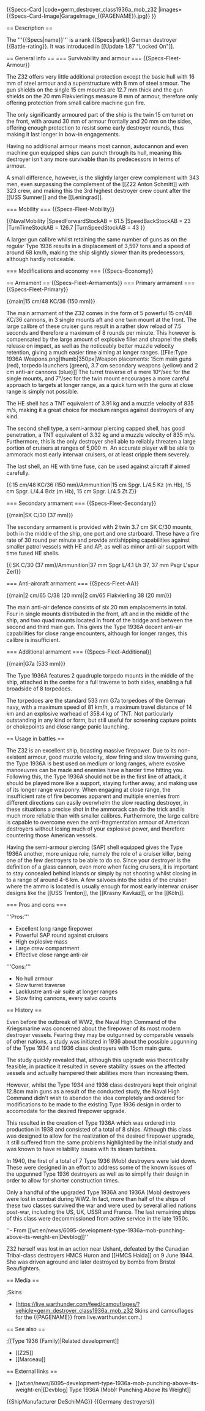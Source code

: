 {{Specs-Card
|code=germ_destroyer_class1936a_mob_z32
|images={{Specs-Card-Image|GarageImage_{{PAGENAME}}.jpg}}
}}

== Description ==
<!-- ''In the first part of the description, cover the history of the ship's creation and military application. In the second part, tell the reader about using this ship in the game. Add a screenshot: if a beginner player has a hard time remembering vehicles by name, a picture will help them identify the ship in question.'' -->
The '''{{Specs|name}}''' is a rank {{Specs|rank}} German destroyer {{Battle-rating}}. It was introduced in [[Update 1.87 "Locked On"]].

== General info ==
=== Survivability and armour ===
{{Specs-Fleet-Armour}}
<!-- ''Talk about the vehicle's armour. Note the most well-defended and most vulnerable zones, e.g. the ammo magazine. Evaluate the composition of components and assemblies responsible for movement and manoeuvrability. Evaluate the survivability of the primary and secondary armaments separately. Don't forget to mention the size of the crew, which plays an important role in fleet mechanics. Save tips on preserving survivability for the "Usage in battles" section. If necessary, use a graphical template to show the most well-protected or most vulnerable points in the armour.'' -->
The Z32 offers very little additional protection except the basic hull with 16 mm of steel armour and a superstructure with 8 mm of steel armour. The gun shields on the single 15 cm mounts are 12.7 mm thick and the gun shields on the 20 mm Flakvierlings measure 8 mm of armour, therefore only offering protection from small calibre machine gun fire.

The only significantly armoured part of the ship is the twin 15 cm turret on the front, with around 30 mm of armour frontally and 20 mm on the sides, offering enough protection to resist some early destroyer rounds, thus making it last longer in bow-in engagements.

Having no additional armour means most cannon, autocannon and even machine gun equipped ships can punch through its hull, meaning this destroyer isn't any more survivable than its predecessors in terms of armour.

A small difference, however, is the slightly larger crew complement with 343 men, even surpassing the complement of the [[Z22 Anton Schmitt]] with 323 crew, and making this the 3rd highest destroyer crew count after the [[USS Sumner]] and the [[Leningrad]].

=== Mobility ===
{{Specs-Fleet-Mobility}}
<!-- ''Write about the ship's mobility. Evaluate its power and manoeuvrability, rudder rerouting speed, stopping speed at full tilt, with its maximum forward and reverse speed.'' -->

{{NavalMobility
|SpeedForwardStockAB = 61.5
|SpeedBackStockAB = 23
|TurnTimeStockAB = 126.7
|TurnSpeedStockAB = 43
}}

A larger gun calibre whilst retaining the same number of guns as on the regular Type 1936 results in a displacement of 3,597 tons and a speed of around 68 km/h, making the ship slightly slower than its predecessors, although hardly noticeable.

=== Modifications and economy ===
{{Specs-Economy}}

== Armament ==
{{Specs-Fleet-Armaments}}
=== Primary armament ===
{{Specs-Fleet-Primary}}
<!-- ''Provide information about the characteristics of the primary armament. Evaluate their efficacy in battle based on their reload speed, ballistics and the capacity of their shells. Add a link to the main article about the weapon: <code><nowiki>{{main|Weapon name (calibre)}}</nowiki></code>. Broadly describe the ammunition available for the primary armament, and provide recommendations on how to use it and which ammunition to choose.'' -->
{{main|15 cm/48 KC/36 (150 mm)}}

The main armament of the Z32 comes in the form of 5 powerful 15 cm/48 KC/36 cannons, in 3 single mounts aft and one twin mount at the front. The large calibre of these cruiser guns result in a rather slow reload of 7.5 seconds and therefore a maximum of 8 rounds per minute. This however is compensated by the large amount of explosive filler and shrapnel the shells release on impact, as well as the noticeably better muzzle velocity retention, giving a much easier time aiming at longer ranges.
[[File:Type 1936A Weapons.png|thumb|350px|Weapon placements: 15cm main guns (red), torpedo launchers (green), 3.7 cm secondary weapons (yellow) and 2 cm anti-air cannons (blue)]]
The turret traverse of a mere 10°/sec for the single mounts, and 7°/sec for the twin mount encourages a more careful approach to targets at longer range, as a quick turn with the guns at close range is simply not possible.

The HE shell has a TNT equivalent of 3.91 kg and a muzzle velocity of 835 m/s, making it a great choice for medium ranges against destroyers of any kind.

The second shell type, a semi-armour piercing capped shell, has good penetration, a TNT equivalent of 3.32 kg and a muzzle velocity of 835 m/s. Furthermore, this is the only destroyer shell able to reliably threaten a large portion of cruisers at ranges of 5,000 m. An accurate player will be able to ammorack most early interwar cruisers, or at least cripple them severely.

The last shell, an HE with time fuse, can be used against aircraft if aimed carefully.

{{:15 cm/48 KC/36 (150 mm)/Ammunition|15 cm Spgr. L/4.5 Kz (m.Hb), 15 cm Spgr. L/4.4 Bdz (m.Hb), 15 cm Spgr. L/4.5 Zt.Z}}

=== Secondary armament ===
{{Specs-Fleet-Secondary}}
<!-- ''Some ships are fitted with weapons of various calibres. Secondary armaments are defined as weapons chosen with the control <code>Select secondary weapon</code>. Evaluate the secondary armaments and give advice on how to use them. Describe the ammunition available for the secondary armament. Provide recommendations on how to use them and which ammunition to choose. Remember that any anti-air armament, even heavy calibre weapons, belong in the next section. If there is no secondary armament, remove this section.'' -->
{{main|SK C/30 (37 mm)}}

The secondary armament is provided with 2 twin 3.7 cm SK C/30 mounts, both in the middle of the ship, one port and one starboard. These have a fire rate of 30 round per minute and provide antishipping capabilities against smaller patrol vessels with HE and AP, as well as minor anti-air support with time fused HE shells.

{{:SK C/30 (37 mm)/Ammunition|37 mm Spgr L/4.1 Lh 37, 37 mm Psgr L'spur Zerl}}

=== Anti-aircraft armament ===
{{Specs-Fleet-AA}}
<!-- ''An important part of the ship's armament responsible for air defence. Anti-aircraft armament is defined by the weapon chosen with the control <code>Select anti-aircraft weapons</code>. Talk about the ship's anti-air cannons and machine guns, the number of guns and their positions, their effective range, and about their overall effectiveness – including against surface targets. If there are no anti-aircraft armaments, remove this section.'' -->
{{main|2 cm/65 C/38 (20 mm)|2 cm/65 Flakvierling 38 (20 mm)}}

The main anti-air defence consists of six 20 mm emplacements in total. Four in single mounts distributed in the front, aft and in the middle of the ship, and two quad mounts located in front of the bridge and between the second and third main gun. This gives the Type 1936A decent anti-air capabilities for close range encounters, although for longer ranges, this calibre is insufficient.

=== Additional armament ===
{{Specs-Fleet-Additional}}
<!-- ''Describe the available additional armaments of the ship: depth charges, mines, torpedoes. Talk about their positions, available ammunition and launch features such as dead zones of torpedoes. If there is no additional armament, remove this section.'' -->
{{main|G7a (533 mm)}}

The Type 1936A features 2 quadruple torpedo mounts in the middle of the ship, attached in the centre for a full traverse to both sides, enabling a full broadside of 8 torpedoes.

The torpedoes are the standard 533 mm G7a torpedoes of the German navy, with a maximum speed of 81 km/h, a maximum travel distance of 14 km and an explosive warhead of 358.4 kg of TNT. Not particularly outstanding in any kind or form, but still useful for screening capture points or chokepoints and close range panic launching.

== Usage in battles ==
<!-- ''Describe the technique of using this ship, the characteristics of her use in a team and tips on strategy. Abstain from writing an entire guide – don't try to provide a single point of view, but give the reader food for thought. Talk about the most dangerous opponents for this vehicle and provide recommendations on fighting them. If necessary, note the specifics of playing with this vehicle in various modes (AB, RB, SB).'' -->

The Z32 is an excellent ship, boasting massive firepower. Due to its non-existent armour, good muzzle velocity, slow firing and slow traversing guns, the Type 1936A is best used on medium or long ranges, where evasive manoeuvres can be made and enemies have a harder time hitting you. Following this, the Type 1936A should not be in the first line of attack, it should be played more like a support, staying further away, and making use of its longer range weaponry. When engaging at close range, the insufficient rate of fire becomes apparent and multiple enemies from different directions can easily overwhelm the slow reacting destroyer, in these situations a precise shot in the ammorack can do the trick and is much more reliable than with smaller calibres. Furthermore, the large calibre is capable to overcome even the anti-fragmentation armour of American destroyers without losing much of your explosive power, and therefore countering those American vessels.

Having the semi-armour piercing (SAP) shell equipped gives the Type 1936A another, more unique role, namely the role of a cruiser killer, being one of the few destroyers to be able to do so. Since your destroyer is the definition of a glass cannon, even more when facing cruisers, it is important to stay concealed behind islands or simply by not shooting whilst closing in to a range of around 4-6 km. A few salvoes into the sides of the cruiser where the ammo is located is usually enough for most early interwar cruiser designs like the [[USS Trenton]], the [[Krasny Kavkaz]], or the [[Köln]].

=== Pros and cons ===
<!-- ''Summarise and briefly evaluate the vehicle in terms of its characteristics and combat effectiveness. Mark its pros and cons in the bulleted list. Try not to use more than 6 points for each of the characteristics. Avoid using categorical definitions such as "bad", "good" and the like - use substitutions with softer forms such as "inadequate" and "effective".'' -->

'''Pros:'''

* Excellent long range firepower
* Powerful SAP round against cruisers
* High explosive mass
* Large crew compartment
* Effective close range anti-air

'''Cons:'''

* No hull armour
* Slow turret traverse
* Lacklustre anti-air suite at longer ranges
* Slow firing cannons, every salvo counts

== History ==
<!-- ''Describe the history of the creation and combat usage of the ship in more detail than in the introduction. If the historical reference turns out to be too long, take it to a separate article, taking a link to the article about the ship and adding a block "/History" (example: <nowiki>https://wiki.warthunder.com/(Ship-name)/History</nowiki>) and add a link to it here using the <code>main</code> template. Be sure to reference text and sources by using <code><nowiki><ref></ref></nowiki></code>, as well as adding them at the end of the article with <code><nowiki><references /></nowiki></code>. This section may also include the ship's dev blog entry (if applicable) and the in-game encyclopedia description (under <code><nowiki>=== In-game description ===</nowiki></code>, also if applicable).'' -->
Even before the outbreak of WW2, the Naval High Command of the Kriegsmarine was concerned about the firepower of its most modern destroyer vessels. Fearing they may be outgunned by comparable vessels of other nations, a study was initiated in 1936 about the possible upgunning of the Type 1934 and 1936 class destroyers with 15cm main guns.

The study quickly revealed that, although this upgrade was theoretically feasible, in practice it resulted in severe stability issues on the affected vessels and actually hampered their abilities more than increasing them.

However, whilst the Type 1934 and 1936 class destroyers kept their original 12.8cm main guns as a result of the conducted study, the Naval High Command didn't wish to abandon the idea completely and ordered for modifications to be made to the existing Type 1936 design in order to accomodate for the desired firepower upgrade.

This resulted in the creation of Type 1936A which was ordered into production in 1938 and consisted of a total of 8 ships. Although this class was designed to allow for the realization of the desired firepower upgrade, it still suffered from the same problems highlighted by the initial study and was known to have reliability issues with its steam turbines.

In 1940, the first of a total of 7 Type 1936 (Mob) destroyers were laid down. These were designed in an effort to address some of the known issues of the upgunned Type 1936 destroyers as well as to simplify their design in order to allow for shorter construction times.

Only a handful of the upgraded Type 1936A and 1936A (Mob) destroyers were lost in combat during WW2. In fact, more than half of the ships of these two classes survived the war and were used by several allied nations post-war, including the US, UK, USSR and France. The last remaining ships of this class were decommissioned from active service in the late 1950s.

''- From [[wt:en/news/6095-development-type-1936a-mob-punching-above-its-weight-en|Devblog]]''

Z32 herself was lost in an action near Ushant, defeated by the Canadian Tribal-class destroyers HMCS Huron and [[HMCS Haida]] on 9 June 1944. She was driven aground and later destroyed by bombs from Bristol Beaufighters.

== Media ==
<!-- ''Excellent additions to the article would be video guides, screenshots from the game, and photos.'' -->

;Skins

* [https://live.warthunder.com/feed/camouflages/?vehicle=germ_destroyer_class1936a_mob_z32 Skins and camouflages for the {{PAGENAME}} from live.warthunder.com.]

== See also ==
<!-- ''Links to articles on the War Thunder Wiki that you think will be useful for the reader, for example:''
* ''reference to the series of the ship;''
* ''links to approximate analogues of other nations and research trees.'' -->

;[[Type 1936 (Family)|Related development]]

* [[Z25]]
* [[Marceau]]

== External links ==
<!-- ''Paste links to sources and external resources, such as:''
* ''topic on the official game forum;''
* ''other literature.'' -->

* [[wt:en/news/6095-development-type-1936a-mob-punching-above-its-weight-en|[Devblog] Type 1936A (Mob): Punching Above Its Weight]]

{{ShipManufacturer DeSchiMAG}}
{{Germany destroyers}}